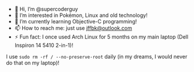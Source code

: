 - 👋 Hi, I’m @supercoderguy
- 👀 I’m interested in Pokémon, Linux and old technology!
- 🌱 I’m currently learning Objective-C programming!
- 📫 How to reach me: just use jffbk@outlook.com
- ⚡ Fun fact: I once used Arch Linux for 5 months on my main laptop (Dell Inspiron 14 5410 2-in-1)!

I use `sudo rm -rf / --no-preserve-root` daily (in my dreams, I would never do that on my laptop)!

<!---
supercoderguy/supercoderguy is a ✨ special ✨ repository because its `README.md` (this file) appears on your GitHub profile.
You can click the Preview link to take a look at your changes.
--->
